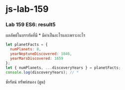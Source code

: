 # js-lab-159
### Lab 159 ES6: result5
ผลลัพธ์ในบรรทัดที่มี * มีค่าเป็นอะไรและเพราะอะไร

```JavaScript
let planetFacts = {
  numPlanets: 8,
  yearNeptuneDiscovered: 1846,
  yearMarsDiscovered: 1659
};
let { numPlanets, ...discoveryYears } = planetFacts;
console.log(discoveryYears); // *
```
ชัยรัตน์ ทรัพย์สนอง (ตูน)
